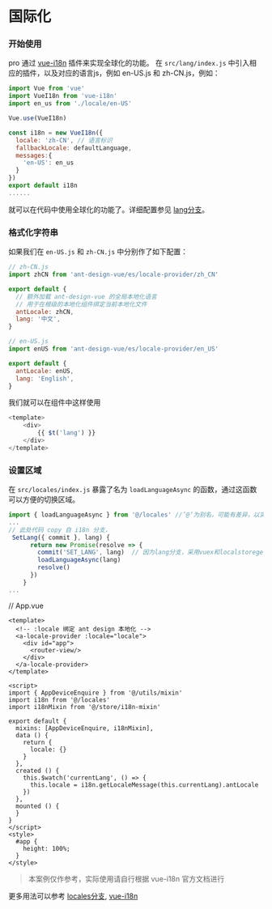 # 国际化

### 开始使用

pro 通过 [vue-i18n](https://kazupon.github.io/vue-i18n/) 插件来实现全球化的功能。 在 `src/lang/index.js`  中引入相应的插件，以及对应的语言js，例如 en-US.js 和 zh-CN.js，例如：

```js
import Vue from 'vue'
import VueI18n from 'vue-i18n'
import en_us from './locale/en-US'

Vue.use(VueI18n)

const i18n = new VueI18n({
  locale: 'zh-CN', // 语言标识
  fallbackLocale: defaultLanguage,
  messages:{
    'en-US': en_us
  }
})
export default i18n
......
```

就可以在代码中使用全球化的功能了。详细配置参见 [lang分支](https://github.com/sendya/ant-design-pro-vue/commits/feat/i18n)。

### 格式化字符串

如果我们在 `en-US.js` 和 `zh-CN.js` 中分别作了如下配置：

```js
// zh-CN.js
import zhCN from 'ant-design-vue/es/locale-provider/zh_CN'

export default {
  // 额外加载 ant-design-vue 的全局本地化语言
  // 用于在根级的本地化组件绑定当前本地化文件
  antLocale: zhCN,
  lang: '中文',
}

// en-US.js
import enUS from 'ant-design-vue/es/locale-provider/en_US'

export default {
  antLocale: enUS,
  lang: 'English',
}
```

我们就可以在组件中这样使用

```js
<template>
    <div>
    	{{ $t('lang') }} 
    </div>
</template>
```

### 设置区域

在 `src/locales/index.js`  暴露了名为 `loadLanguageAsync`  的函数，通过这函数可以方便的切换区域。 

```js
import { loadLanguageAsync } from '@/locales' //’@‘为别名，可能有差异，以实际配置为准 
...
// 此处代码 copy 自 i18n 分支，
 SetLang({ commit }, lang) {
      return new Promise(resolve => {
        commit('SET_LANG', lang)  // 因为lang分支，采用vuex和localstorege存储当前语言标识，若没有用到，此处可不写
        loadLanguageAsync(lang)
        resolve()
      })
    }
...
```

// App.vue
```vue
<template>
  <!-- :locale 绑定 ant design 本地化 -->
  <a-locale-provider :locale="locale">
    <div id="app">
      <router-view/>
    </div>
  </a-locale-provider>
</template>

<script>
import { AppDeviceEnquire } from '@/utils/mixin'
import i18n from '@/locales'
import i18nMixin from '@/store/i18n-mixin'

export default {
  mixins: [AppDeviceEnquire, i18nMixin],
  data () {
    return {
      locale: {}
    }
  },
  created () {
    this.$watch('currentLang', () => {
      this.locale = i18n.getLocaleMessage(this.currentLang).antLocale
    })
  },
  mounted () {
  }
}
</script>
<style>
  #app {
    height: 100%;
  }
</style>
```

> 本案例仅作参考，实际使用请自行根据 vue-i18n 官方文档进行

更多用法可以参考 [locales分支](https://github.com/sendya/ant-design-pro-vue/commits/feat/i18n),  [vue-i18n](https://kazupon.github.io/vue-i18n/)